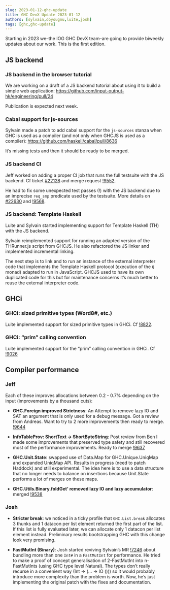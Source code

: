 ```yaml
---
slug: 2023-01-12-ghc-update
title: GHC DevX Update 2023-01-12
authors: [sylvain,doyougnu,luite,josh]
tags: [ghc,ghc-update]
---
```


Starting in 2023 we–the IOG GHC DevX team–are going to provide biweekly updates
about our work. This is the first edition.

<!-- truncate -->

## JS backend

### JS backend in the browser tutorial

We are working on a draft of a JS backend tutorial about using it to build a
simple web application: https://github.com/input-output-hk/engineering/pull/24

Publication is expected next week.

### Cabal support for js-sources

Sylvain made a patch to add cabal support for the `js-sources` stanza when
GHC is used as a compiler (and not only when GHCJS is used as a compiler):
https://github.com/haskell/cabal/pull/8636

It’s missing tests and then it should be ready to be merged.

### JS backend CI

Jeff worked on adding a proper CI job that runs the full testsuite
with the JS backend. Cf ticket
[#22128](https://gitlab.haskell.org/ghc/ghc/-/issues/22128) and merge request
[!9552](https://gitlab.haskell.org/ghc/ghc/-/merge_requests/9552).

He had to fix some unexpected test passes (!) with the JS backend due to an
imprecise `req_smp` predicate used by the testsuite. More details on
[#22630](https://gitlab.haskell.org/ghc/ghc/-/issues/22630) and
[!9568](https://gitlab.haskell.org/ghc/ghc/-/merge_requests/9568).

### JS backend: Template Haskell

Luite and Sylvain started implementing support for Template Haskell (TH) with
the JS backend.

Sylvain reimplemented support for running an adapted version of the
THRunner.js script from GHCJS. He also refactored the JS linker and
implemented incremental linking.

The next step is to link and to run an instance of the external interpreter code
that implements the Template Haskell protocol (execution of the `Q` monad)
adapted to run in JavaScript. GHCJS used to have its own duplicated code for
this but for maintenance concerns it’s much better to reuse the external
interpreter code.

## GHCi

### GHCi: sized primitive types (Word8#, etc.)

Luite implemented support for sized primitive types in GHCi. Cf
[!8822](https://gitlab.haskell.org/ghc/ghc/-/merge_requests/8822).

### GHCi: “prim” calling convention

Luite implemented support for the “prim” calling convention in GHCi. Cf
[!9026](https://gitlab.haskell.org/ghc/ghc/-/merge_requests/9026)

## Compiler performance

### Jeff

Each of these improves allocations between 0.2 - 0.7% depending on the input
(improvements by a thousand cuts):

- **GHC.Foreign improved Strictness**: An Attempt to remove lazy IO and SAT an
  argument that is only used for a debug message. Got a review from Andreas.
  Want to try to 2 more improvements then ready to merge.
  [!9644](https://gitlab.haskell.org/ghc/ghc/-/merge_requests/9644)

- **InfoTableProv: ShortText → ShortByteString**: Post review from Ben I made some
  improvements that preserved type safety and still recovered most of the
  performance improvements. Ready to merge
  [!9637](https://gitlab.haskell.org/ghc/ghc/-/merge_requests/9637)

- **GHC.Unit.State**: swapped use of Data.Map for GHC.Unique.UniqMap and expanded
  UniqMap API. Results in progress (need to patch Haddock) and still
  experimental. The idea here is to use a data structure that no longer needs to
  balance on insertions because Unit.State performs a lot of merges on these
  maps.

- **GHC.Utils.Binary.foldGet’ removed lazy IO and lazy accumulator**: merged
  [!9538](https://gitlab.haskell.org/ghc/ghc/-/merge_requests/9538)

### Josh

- **Stricter break**: we noticed in a ticky profile that `GHC.List.break` allocates
  3 thunks and 1 datacon per list element returned the first part of the list.
  If this list is fully evaluated later, we can allocate only 1 datacon per list
  element instead. Preliminary results bootstrapping GHC with this change look
  very promising.

- **FastMutInt (Binary)**: Josh started reviving Sylvain’s MR
  [!7246](https://gitlab.haskell.org/ghc/ghc/-/merge_requests/7246) about
  bundling more than one `Int#` in a `FastMutInt` for performance. He tried to
  make a proof of concept generalisation of 2-FastMutInt into n-FastMutInts
  (using GHC type level Natural). The types don’t really recurse in a convenient
  way (Int -> (… -> IO ())) so it would probably introduce more complexity than
  the problem is worth. Now, he’s just implementing the original patch with the
  fixes and documentation.
